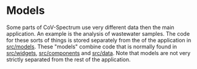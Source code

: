 # Models

Some parts of CoV-Spectrum use very different data then the main application. An example is the analysis of wastewater samples. The code for these sorts of things is stored separately from the of the application in [src/models](/src/models). These "models" combine code that is normally found in [src/widgets](/src/widgets), [src/components](/src/components) and [src/data](/src/data). Note that models are not very strictly separated from the rest of the application.
